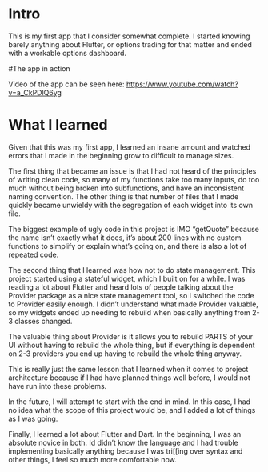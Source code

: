 # Intro

This is my first app that I consider somewhat complete. I started knowing barely anything about Flutter, or options trading for that matter and ended with a workable options dashboard.



#The app in action

Video of the app can be seen here:
https://www.youtube.com/watch?v=a_CkPDlQ6yg



# What I learned

Given that this was my first app, I learned an insane amount and watched errors that I made in the beginning grow to difficult to manage sizes.

The first thing that became an issue is that I had not heard of the principles of writing clean code, so many of my functions take too many inputs, do too much without being broken into subfunctions, and have an inconsistent naming convention. The other thing is that number of files that I made quickly became unwieldy with the segregation of each widget into its own file.

The biggest example of ugly code in this project is IMO “getQuote” because the name isn’t exactly what it does, it’s about 200 lines with no custom functions to simplify or explain what’s going on, and there is also a lot of repeated code.

The second thing that I learned was how not to do state management. This project started using a stateful widget, which I built on for a while. I was reading a lot about Flutter and heard lots of people talking about the Provider package as a nice state management tool, so I switched the code to Provider easily enough. I didn’t understand what made Provider valuable, so my widgets ended up needing to rebuild when basically anything from 2-3 classes changed.

The valuable thing about Provider is it allows you to rebuild PARTS of your UI without having to rebuild the whole thing, but if everything is dependent on 2-3 providers you end up having to rebuild the whole thing anyway.

This is really just the same lesson that I learned when it comes to project architecture because if I had have planned things well before, I would not have run into these problems.

In the future, I will attempt to start with the end in mind. In this case, I had no idea what the scope of this project would be, and I added a lot of things as I was going.

Finally, I learned a lot about Flutter and Dart. In the beginning, I was an absolute novice in both. Id didn’t know the language and I had trouble implementing basically anything because I was tri[[ing over syntax and other things, I feel so much more comfortable now.